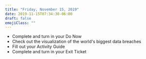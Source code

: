 ```yaml
---
title: "Friday, November 15, 2019"
date: 2019-11-15T07:34:30-06:00
draft: false
emojiClass: ""
---
```


- Complete and turn in your Do Now
- Check out the visualization of the world's biggest data breaches
- Fill out your Activity Guide
- Complete and turn in your Exit Ticket